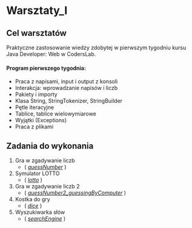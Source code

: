 # Warsztaty_I

## Cel warsztatów
Praktyczne zastosowanie wiedzy zdobytej w pierwszym tygodniu kursu Java Developer: Web w CodersLab.

#### Program pierwszego tygodnia:
* Praca z napisami, input i output z konsoli
* Interakcja: wprowadzanie napisów i liczb
* Pakiety i importy
* Klasa String, StringTokenizer, StringBuilder
* Pętle iteracyjne
* Tablice, tablice wielowymiarowe
* Wyjątki (Exceptions)
* Praca z plikami

## Zadania do wykonania
1. Gra w zgadywanie liczb
   - ( [*guessNumber*](https://github.com/TomaszAniolowski/Warsztaty_I/blob/master/src/pl/coderslab/guessNumber) )
2. Symulator LOTTO
   - ( [*lotto*](https://github.com/TomaszAniolowski/Warsztaty_I/blob/master/src/pl/coderslab/lotto) )
3. Gra w zgadywanie liczb 2
   - ( [*guessNumber2_guessingByComputer*](https://github.com/TomaszAniolowski/Warsztaty_I/blob/master/src/pl/coderslab/guessNumber2_guessingByComputer) )
4. Kostka do gry
   - ( [*dice*](https://github.com/TomaszAniolowski/Warsztaty_I/blob/master/src/pl/coderslab/dice) )
5. Wyszukiwarka słów
   - ( [*searchEngine*](https://github.com/TomaszAniolowski/Warsztaty_I/blob/master/src/pl/coderslab/searchEngine) )

